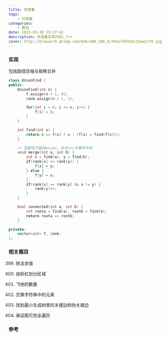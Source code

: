 ```yaml
---
title: 并查集
tags:
    - 并查集
categories: 
    - 算法
date: 2023-03-30 15:27:42
description: 并查集实现代码，C++
cover: http://browser9.qhimg.com/bdm/480_296_0/t01a78941bc25ae2cf9.jpg
---
```


### 实现

包括路径压缩与按秩合并

```C++
class UnionFind {
public:
    UnionFind(int n) {
        f.assign(n + 1, 0);
        rank.assign(n + 1, 1);

        for(int i = 0; i <= n; i++) {
            f[i] = i;
        }
    }

    int find(int x) {
        return x == f[x] ? x : (f[x] = find(f[x]));
    }

    // 函数名不能用union，会与c++关键字冲突
    void merge(int a, int b) {
        int x = find(a), y = find(b);
        if(rank[x] <= rank[y]) {
            f[x] = y;
        } else {
            f[y] = x;
        }
        if(rank[x] == rank[y] && x != y) {
            rank[y]++;
        }
    }

    bool connected(int a, int b) {
        int roota = find(a), rootb = find(b);
        return roota == rootb;
    }

private:
    vector<int> f, rank;
};

```



### 相关题目

399. 除法求值

959. 由斜杠划分区域

1020. 飞地的数量

1202. 交换字符串中的元素

1489. 找到最小生成树里的关键边和伪关键边

1579. 保证图可完全遍历



### 参考



